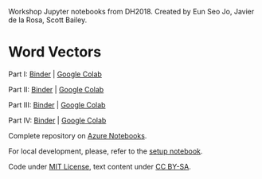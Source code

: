 Workshop Jupyter notebooks from DH2018. Created by Eun Seo Jo, Javier de la Rosa, Scott Bailey.

Word Vectors
============

Part I: <a href="https://mybinder.org/v2/gh/sul-cidr/dh2018-word-vector-workshops/master?filepath=part1.ipynb" rel="nofollow">Binder</a> | <a href="https://colab.research.google.com/github/sul-cidr/dh2018-word-vector-workshops/blob/master/part1.ipynb" rel="nofollow">Google Colab</a>

Part II: <a href="https://mybinder.org/v2/gh/sul-cidr/dh2018-word-vector-workshops/master?filepath=part2.ipynb" rel="nofollow">Binder</a> | <a href="https://colab.research.google.com/github/sul-cidr/dh2018-word-vector-workshops/blob/master/part2.ipynb" rel="nofollow">Google Colab</a>

Part III: <a href="https://mybinder.org/v2/gh/sul-cidr/dh2018-word-vector-workshops/master?filepath=part3.ipynb" rel="nofollow">Binder</a> | <a href="https://colab.research.google.com/github/sul-cidr/dh2018-word-vector-workshops/blob/master/part3.ipynb" rel="nofollow">Google Colab</a>


Part IV: <a href="https://mybinder.org/v2/gh/sul-cidr/dh2018-word-vector-workshops/master?filepath=part4.ipynb" rel="nofollow">Binder</a> | <a href="https://colab.research.google.com/github/sul-cidr/dh2018-word-vector-workshops/blob/master/part4.ipynb" rel="nofollow">Google Colab</a>

Complete repository on <a href="https://notebooks.azure.com/import/gh/versae/sul-cidr/dh2018-word-vector-workshops">Azure Notebooks</a>.

For local development, please, refer to the <a href="setup.ipynb" rel="nofollow">setup notebook</a>.

Code under [MIT License](LICENSE), text content under [CC BY-SA](cc-by-sa.txt). 
